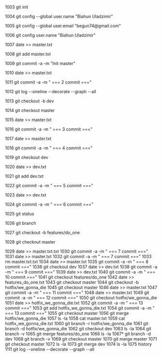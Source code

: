 <p> 1003  git init</p>
<p> 1004  git config --global user.name "Biahun Uladzimir"</p>
<p> 1005  git config --global user.email "begun74@gmail.com"</p>
<p> 1006  git config user.name "Biahun Uladzimir"</p>
<p> 1007  date >> master.txt</p>
<p> 1008  git add master.txt</p>
<p> 1009  git commit -a -m "Init master"</p>
<p> 1010   date >> master.txt</p>
<p> 1011  git commit -a -m " === 2 commit ==="</p>
<p> 1012  git log --oneline --decorate --graph --all</p>
<p> 1013  git checkout -b dev</p>
<p> 1014  git checkout master</p>
<p> 1015  date >> master.txt</p>
<p> 1016  git commit -a -m " === 3 commit ==="</p>
<p> 1017  date >> master.txt</p>
<p> 1018  git commit -a -m " === 4 commit ==="</p>
<p> 1019  git checkout dev</p>
<p> 1020  date >> dev.txt</p>
<p> 1021  git add dev.txt</p>
<p> 1022  git commit -a -m " === 5 commit ==="</p>
<p> 1023  date >> dev.txt</p>
<p> 1024  git commit -a -m " === 6 commit ==="</p>
<p> 1025  git status</p>
<p> 1026  git branch</p>
<p> 1027  git checkout -b features/do_one</p>
<p> 1028  git checkout master</p>
 1029  date >> master.txt.txt
 1030  git commit -a -m " === 7 commit ==="
 1031  date >> master.txt
 1032  git commit -a -m " === 7 commit ==="
 1033  rm master.txt.txt
 1034   date >> master.txt
 1035  git commit -a -m " === 8 commit ==="
 1036  git checkout dev
 1037  date >> dev.txt
 1038  git commit -a -m " === 9 commit ==="
 1039  date >> dev.txt
 1040  git commit -a -m " === 10 commit ==="
 1041  git checkout features/do_one
 1042  date >> features_do_one.txt
 1043  git checkout master
 1044  git checkout -b hotfix/we_gonna_die
 1045   git checkout master
 1046   date >> master.txt
 1047  git commit -a -m " === 11 commit ==="
 1048   date >> master.txt
 1049   git commit -a -m " === 12 commit ==="
 1050  git checkout  hotfix/we_gonna_die
 1051  date >> hotfix_we_gonna_die.txt
 1052  git commit -a -m " === 13 commit ==="
 1053  git add hotfix_we_gonna_die.txt
 1054  git commit -a -m " === 13 commit ==="
 1055  git checkout master
 1056  git merge hotfix/we_gonna_die
 1057  ls -la
 1058  cat master.txt
 1059  cat hotfix_we_gonna_die.txt
 1060  git branch -r hotfix/we_gonna_die
 1061  git branch -d hotfix/we_gonna_die
 1062  git checkout dev
 1063  ls -la
 1064  git branch -v
 1065  git merge features/do_one
 1066  ls -la
 1067* git branch -d dev
 1068  git branch -v
 1069  git checkout master
 1070  git merge master
 1071  git checkout master
 1072  ls -la
 1073  git merge dev
 1074  ls -la
 1075  history
1111  git log --oneline --decorate --graph --all
